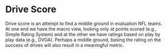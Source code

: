 # Drive Score

Drive score is an attempt to find a middle ground in evaluation NFL teams. At one end we have the macro view, looking only at points scored (e.g., Simple Rating System) and at the other we have ratings based on play by play data (e.g., DVOA). Perhaps a middle ground, basing the rating on the success of drives will also result in a meaningful metric.
